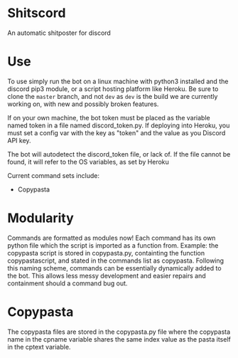 # Shitscord
An automatic shitposter for discord

# Use
To use simply run the bot on a linux machine with python3 installed and the discord pip3 module, or a script hosting platform like Heroku.
Be sure to clone the `master` branch, and not `dev` as `dev` is the build we are currently working on, with new and possibly broken features.

If on your own machine, the bot token must be placed as the variable named token in a file named discord_token.py.
If deploying into Heroku, you must set a config var with the key as "token" and the value as you Discord API key.

The bot will autodetect the discord_token file, or lack of. If the file cannot be found, it will refer to the OS variables, as set by Heroku

Current command sets include:
 - Copypasta
# Modularity
Commands are formatted as modules now! Each command has its own python file which the script is imported as a function from.
Example: the copypasta script is stored in copypasta.py, containting the function copypastascript, and stated in the commands list as copypasta.
Following this naming scheme, commands can be essentially dynamically added to the bot. This allows less messy development and easier repairs and containment should a command bug out.



# Copypasta
 The copypasta files are stored in the copypasta.py file where the copypasta name in the cpname variable shares the same index value as the pasta itself in the cptext variable.